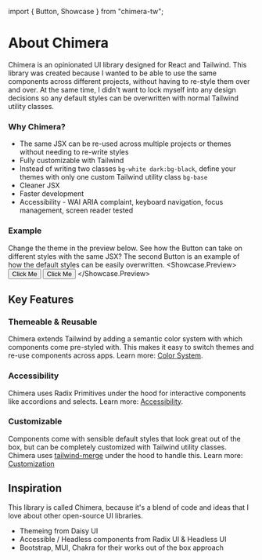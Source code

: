 import { Button, Showcase } from "chimera-tw";

# About Chimera

Chimera is an opinionated UI library designed for React and Tailwind. This library was created because I wanted to be able to use the same components across different projects, without having to re-style them over and over. At the same time, I didn't want to lock myself into any design decisions so any default styles can be overwritten with normal Tailwind utility classes.

### Why Chimera?

- The same JSX can be re-used across multiple projects or themes without needing to re-write styles
- Fully customizable with Tailwind
- Instead of writing two classes `bg-white dark:bg-black`, define your themes with only one custom Tailwind utility class `bg-base`
- Cleaner JSX
- Faster development
- Accessibility - WAI ARIA complaint, keyboard navigation, focus management, screen reader tested

### Example

Change the theme in the preview below. See how the Button can take on different styles with the same JSX? The second Button is an example of how the default styles can be easily overwritten.
<Showcase>
<Showcase.Preview>
<Button>Click Me</Button>
<Button className="text-xs w-64 rounded-full">Click Me</Button>
</Showcase.Preview>
</Showcase>

## Key Features

### Themeable & Reusable

Chimera extends Tailwind by adding a semantic color system with which components come pre-styled with. This makes it easy to switch themes and re-use components across apps. Learn more: [Color System](colors).

### Accessibility

Chimera uses Radix Primitives under the hood for interactive components like accordions and selects. Learn more: [Accessibility](accessibility).

### Customizable

Components come with sensible default styles that look great out of the box, but can be completely customized with Tailwind utility classes. Chimera uses [tailwind-merge](https://www.npmjs.com/package/tailwind-merge) under the hood to handle this. Learn more: [Customization](customization)

## Inspiration

This library is called Chimera, because it's a blend of code and ideas that I love about other open-source UI libraries.

- Themeing from Daisy UI
- Accessible / Headless components from Radix UI & Headless UI
- Bootstrap, MUI, Chakra for their works out of the box approach
